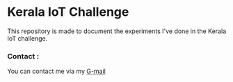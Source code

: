 # Kerala IoT Challenge
This repository is made to document the experiments I've done in the Kerala IoT challenge. 
### Contact :
You can contact me via my [G-mail](aswinachoos2248@gmail.com)
